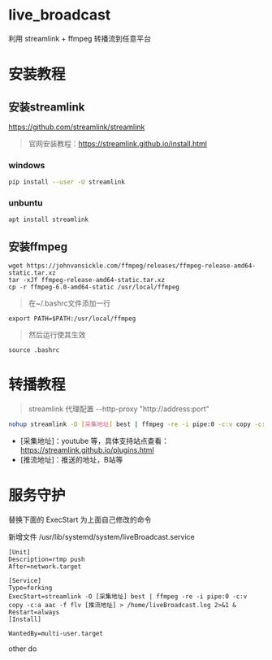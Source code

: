 # live_broadcast
利用 streamlink + ffmpeg 转播流到任意平台

# 安装教程
## 安装streamlink
https://github.com/streamlink/streamlink

> 官网安装教程：https://streamlink.github.io/install.html
### windows

```bash
pip install --user -U streamlink 
```

### unbuntu
```
apt install streamlink
```

## 安装ffmpeg
```shell
wget https://johnvansickle.com/ffmpeg/releases/ffmpeg-release-amd64-static.tar.xz
tar -xJf ffmpeg-release-amd64-static.tar.xz
cp -r ffmpeg-6.0-amd64-static /usr/local/ffmpeg
```

> 在~/.bashrc文件添加一行
```shell
export PATH=$PATH:/usr/local/ffmpeg
```
> 然后运行使其生效

```shell
source .bashrc
```


# 转播教程
> streamlink 代理配置
> --http-proxy "http://address:port"
```bash
nohup streamlink -O [采集地址] best | ffmpeg -re -i pipe:0 -c:v copy -c:a aac -f flv [推流地址] > /home/liveBroadcast.log 2>&1 &
```
- [采集地址]：youtube 等，具体支持站点查看：https://streamlink.github.io/plugins.html
- [推流地址]：推送的地址，B站等

# 服务守护
替换下面的 ExecStart 为上面自己修改的命令

新增文件
/usr/lib/systemd/system/liveBroadcast.service

```service
[Unit]
Description=rtmp push
After=network.target

[Service]
Type=forking
ExecStart=streamlink -O [采集地址] best | ffmpeg -re -i pipe:0 -c:v copy -c:a aac -f flv [推流地址] > /home/liveBroadcast.log 2>&1 &
Restart=always
[Install]

WantedBy=multi-user.target
```


other do
